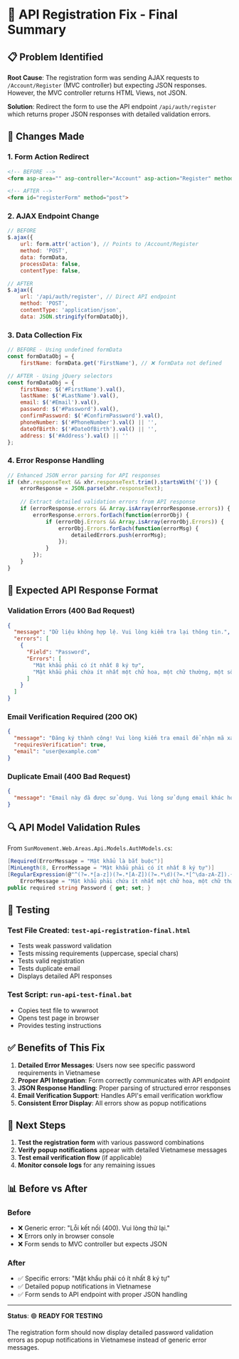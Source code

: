 # 🔧 API Registration Fix - Final Summary

## 📋 Problem Identified

**Root Cause**: The registration form was sending AJAX requests to `/Account/Register` (MVC controller) but expecting JSON responses. However, the MVC controller returns HTML Views, not JSON.

**Solution**: Redirect the form to use the API endpoint `/api/auth/register` which returns proper JSON responses with detailed validation errors.

## 🔄 Changes Made

### 1. **Form Action Redirect**
```html
<!-- BEFORE -->
<form asp-area="" asp-controller="Account" asp-action="Register" method="post">

<!-- AFTER -->
<form id="registerForm" method="post">
```

### 2. **AJAX Endpoint Change**
```javascript
// BEFORE
$.ajax({
    url: form.attr('action'), // Points to /Account/Register
    method: 'POST',
    data: formData,
    processData: false,
    contentType: false,

// AFTER
$.ajax({
    url: '/api/auth/register', // Direct API endpoint
    method: 'POST',
    contentType: 'application/json',
    data: JSON.stringify(formDataObj),
```

### 3. **Data Collection Fix**
```javascript
// BEFORE - Using undefined formData
const formDataObj = {
    firstName: formData.get('FirstName'), // ❌ formData not defined

// AFTER - Using jQuery selectors
const formDataObj = {
    firstName: $('#FirstName').val(),
    lastName: $('#LastName').val(),
    email: $('#Email').val(),
    password: $('#Password').val(),
    confirmPassword: $('#ConfirmPassword').val(),
    phoneNumber: $('#PhoneNumber').val() || '',
    dateOfBirth: $('#DateOfBirth').val() || '',
    address: $('#Address').val() || ''
};
```

### 4. **Error Response Handling**
```javascript
// Enhanced JSON error parsing for API responses
if (xhr.responseText && xhr.responseText.trim().startsWith('{')) {
    errorResponse = JSON.parse(xhr.responseText);
    
    // Extract detailed validation errors from API response
    if (errorResponse.errors && Array.isArray(errorResponse.errors)) {
        errorResponse.errors.forEach(function(errorObj) {
            if (errorObj.Errors && Array.isArray(errorObj.Errors)) {
                errorObj.Errors.forEach(function(errorMsg) {
                    detailedErrors.push(errorMsg);
                });
            }
        });
    }
}
```

## 🎯 Expected API Response Format

### **Validation Errors (400 Bad Request)**
```json
{
  "message": "Dữ liệu không hợp lệ. Vui lòng kiểm tra lại thông tin.",
  "errors": [
    {
      "Field": "Password",
      "Errors": [
        "Mật khẩu phải có ít nhất 8 ký tự",
        "Mật khẩu phải chứa ít nhất một chữ hoa, một chữ thường, một số và một ký tự đặc biệt"
      ]
    }
  ]
}
```

### **Email Verification Required (200 OK)**
```json
{
  "message": "Đăng ký thành công! Vui lòng kiểm tra email để nhận mã xác thực.",
  "requiresVerification": true,
  "email": "user@example.com"
}
```

### **Duplicate Email (400 Bad Request)**
```json
{
  "message": "Email này đã được sử dụng. Vui lòng sử dụng email khác hoặc đăng nhập."
}
```

## 🔍 API Model Validation Rules

From `SunMovement.Web.Areas.Api.Models.AuthModels.cs`:

```csharp
[Required(ErrorMessage = "Mật khẩu là bắt buộc")]
[MinLength(8, ErrorMessage = "Mật khẩu phải có ít nhất 8 ký tự")]
[RegularExpression(@"^(?=.*[a-z])(?=.*[A-Z])(?=.*\d)(?=.*[^\da-zA-Z]).{8,}$", 
    ErrorMessage = "Mật khẩu phải chứa ít nhất một chữ hoa, một chữ thường, một số và một ký tự đặc biệt")]
public required string Password { get; set; }
```

## 🧪 Testing

### **Test File Created**: `test-api-registration-final.html`
- Tests weak password validation
- Tests missing requirements (uppercase, special chars)
- Tests valid registration
- Tests duplicate email
- Displays detailed API responses

### **Test Script**: `run-api-test-final.bat`
- Copies test file to wwwroot
- Opens test page in browser
- Provides testing instructions

## ✅ Benefits of This Fix

1. **Detailed Error Messages**: Users now see specific password requirements in Vietnamese
2. **Proper API Integration**: Form correctly communicates with API endpoint
3. **JSON Response Handling**: Proper parsing of structured error responses
4. **Email Verification Support**: Handles API's email verification workflow
5. **Consistent Error Display**: All errors show as popup notifications

## 🔄 Next Steps

1. **Test the registration form** with various password combinations
2. **Verify popup notifications** appear with detailed Vietnamese messages
3. **Test email verification flow** (if applicable)
4. **Monitor console logs** for any remaining issues

## 📊 Before vs After

### **Before**
- ❌ Generic error: "Lỗi kết nối (400). Vui lòng thử lại."
- ❌ Errors only in browser console
- ❌ Form sends to MVC controller but expects JSON

### **After**
- ✅ Specific errors: "Mật khẩu phải có ít nhất 8 ký tự"
- ✅ Detailed popup notifications in Vietnamese
- ✅ Form sends to API endpoint with proper JSON handling

---

**Status**: 🟢 **READY FOR TESTING**

The registration form should now display detailed password validation errors as popup notifications in Vietnamese instead of generic error messages.
